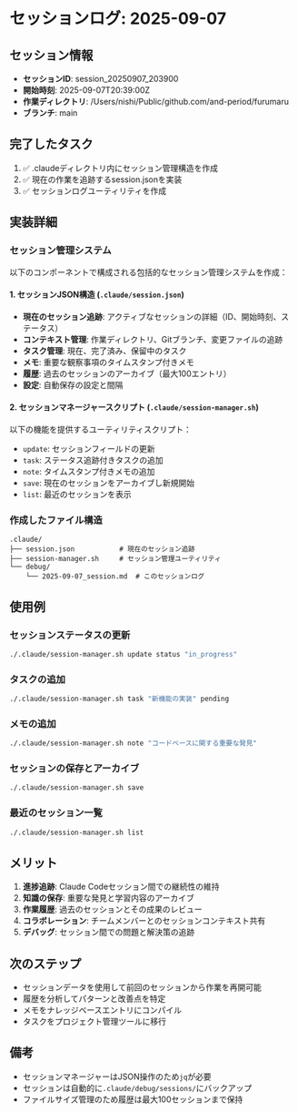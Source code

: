 # セッションログ: 2025-09-07

## セッション情報
- **セッションID**: session_20250907_203900
- **開始時刻**: 2025-09-07T20:39:00Z
- **作業ディレクトリ**: /Users/nishi/Public/github.com/and-period/furumaru
- **ブランチ**: main

## 完了したタスク
1. ✅ .claudeディレクトリ内にセッション管理構造を作成
2. ✅ 現在の作業を追跡するsession.jsonを実装
3. ✅ セッションログユーティリティを作成

## 実装詳細

### セッション管理システム
以下のコンポーネントで構成される包括的なセッション管理システムを作成：

#### 1. セッションJSON構造 (`.claude/session.json`)
- **現在のセッション追跡**: アクティブなセッションの詳細（ID、開始時刻、ステータス）
- **コンテキスト管理**: 作業ディレクトリ、Gitブランチ、変更ファイルの追跡
- **タスク管理**: 現在、完了済み、保留中のタスク
- **メモ**: 重要な観察事項のタイムスタンプ付きメモ
- **履歴**: 過去のセッションのアーカイブ（最大100エントリ）
- **設定**: 自動保存の設定と間隔

#### 2. セッションマネージャースクリプト (`.claude/session-manager.sh`)
以下の機能を提供するユーティリティスクリプト：
- `update`: セッションフィールドの更新
- `task`: ステータス追跡付きタスクの追加
- `note`: タイムスタンプ付きメモの追加
- `save`: 現在のセッションをアーカイブし新規開始
- `list`: 最近のセッションを表示

### 作成したファイル構造
```
.claude/
├── session.json           # 現在のセッション追跡
├── session-manager.sh     # セッション管理ユーティリティ
└── debug/
    └── 2025-09-07_session.md  # このセッションログ
```

## 使用例

### セッションステータスの更新
```bash
./.claude/session-manager.sh update status "in_progress"
```

### タスクの追加
```bash
./.claude/session-manager.sh task "新機能の実装" pending
```

### メモの追加
```bash
./.claude/session-manager.sh note "コードベースに関する重要な発見"
```

### セッションの保存とアーカイブ
```bash
./.claude/session-manager.sh save
```

### 最近のセッション一覧
```bash
./.claude/session-manager.sh list
```

## メリット
1. **進捗追跡**: Claude Codeセッション間での継続性の維持
2. **知識の保存**: 重要な発見と学習内容のアーカイブ
3. **作業履歴**: 過去のセッションとその成果のレビュー
4. **コラボレーション**: チームメンバーとのセッションコンテキスト共有
5. **デバッグ**: セッション間での問題と解決策の追跡

## 次のステップ
- セッションデータを使用して前回のセッションから作業を再開可能
- 履歴を分析してパターンと改善点を特定
- メモをナレッジベースエントリにコンパイル
- タスクをプロジェクト管理ツールに移行

## 備考
- セッションマネージャーはJSON操作のため`jq`が必要
- セッションは自動的に`.claude/debug/sessions/`にバックアップ
- ファイルサイズ管理のため履歴は最大100セッションまで保持